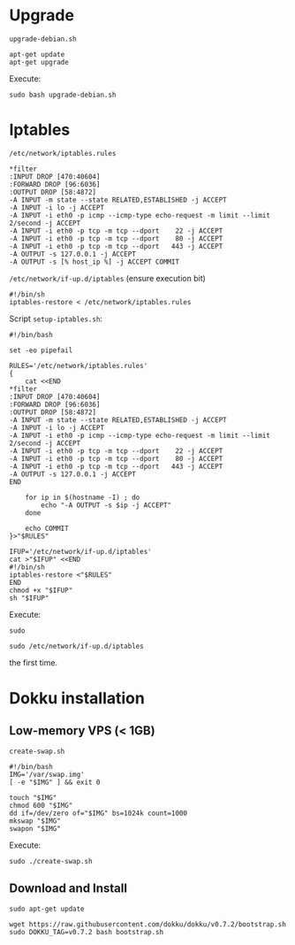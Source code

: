 # Upgrade

`upgrade-debian.sh`

    apt-get update
    apt-get upgrade

Execute:

    sudo bash upgrade-debian.sh


# Iptables

`/etc/network/iptables.rules`

    *filter
    :INPUT DROP [470:40604]
    :FORWARD DROP [96:6036]
    :OUTPUT DROP [58:4872]
    -A INPUT -m state --state RELATED,ESTABLISHED -j ACCEPT 
    -A INPUT -i lo -j ACCEPT 
    -A INPUT -i eth0 -p icmp --icmp-type echo-request -m limit --limit 2/second -j ACCEPT
    -A INPUT -i eth0 -p tcp -m tcp --dport    22 -j ACCEPT 
    -A INPUT -i eth0 -p tcp -m tcp --dport    80 -j ACCEPT 
    -A INPUT -i eth0 -p tcp -m tcp --dport   443 -j ACCEPT 
    -A OUTPUT -s 127.0.0.1 -j ACCEPT 
    -A OUTPUT -s [% host_ip %] -j ACCEPT COMMIT

`/etc/network/if-up.d/iptables` (ensure execution bit)

    #!/bin/sh
    iptables-restore < /etc/network/iptables.rules

Script `setup-iptables.sh`:

    #!/bin/bash

    set -eo pipefail

    RULES='/etc/network/iptables.rules'
    {
        cat <<END
    *filter
    :INPUT DROP [470:40604]
    :FORWARD DROP [96:6036]
    :OUTPUT DROP [58:4872]
    -A INPUT -m state --state RELATED,ESTABLISHED -j ACCEPT 
    -A INPUT -i lo -j ACCEPT 
    -A INPUT -i eth0 -p icmp --icmp-type echo-request -m limit --limit 2/second -j ACCEPT
    -A INPUT -i eth0 -p tcp -m tcp --dport    22 -j ACCEPT 
    -A INPUT -i eth0 -p tcp -m tcp --dport    80 -j ACCEPT 
    -A INPUT -i eth0 -p tcp -m tcp --dport   443 -j ACCEPT 
    -A OUTPUT -s 127.0.0.1 -j ACCEPT
    END
        
        for ip in $(hostname -I) ; do
            echo "-A OUTPUT -s $ip -j ACCEPT"
        done

        echo COMMIT
    }>"$RULES"

    IFUP='/etc/network/if-up.d/iptables'
    cat >"$IFUP" <<END
    #!/bin/sh
    iptables-restore <"$RULES"
    END
    chmod +x "$IFUP"
    sh "$IFUP"



Execute:

    sudo 
    
    sudo /etc/network/if-up.d/iptables

the first time.

# Dokku installation

## Low-memory VPS (< 1GB)

`create-swap.sh`
    
    #!/bin/bash
    IMG='/var/swap.img'
    [ -e "$IMG" ] && exit 0

    touch "$IMG"
    chmod 600 "$IMG"
    dd if=/dev/zero of="$IMG" bs=1024k count=1000
    mkswap "$IMG"
    swapon "$IMG"

Execute:

    sudo ./create-swap.sh

## Download and Install

    


    sudo apt-get update

    wget https://raw.githubusercontent.com/dokku/dokku/v0.7.2/bootstrap.sh
    sudo DOKKU_TAG=v0.7.2 bash bootstrap.sh
